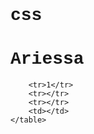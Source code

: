 # css
<!DOCTYPE html>
<html lang="en">
<head>
    <meta charset="UTF-8">
    <meta http-equiv="X-UA-Compatible" content="IE=edge">
    <meta name="viewport" content="width=device-width, initial-scale=1.0">
    <title>Document</title>
    <style>
    * {
        font-family: 'Courier New', Courier, monospace;
    }
    table .merah {
    color: red;
}
</style>
</head>
<body>
    <h1>Ariessa</h1>
    <table>

        <tr>1</tr>
        <tr></tr>
        <tr></tr>
        <td></td>
    </table>
</body>
</html>